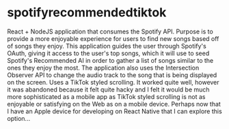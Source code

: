 # spotifyrecommendedtiktok
React + NodeJS application that consumes the Spotify API. Purpose is to provide a more enjoyable experience for users to find new songs based off of songs they enjoy. This application guides the user through Spotify's OAuth, giving it access to the user's top songs, which it will use to seed Spotify's Recommended AI in order to gather a list of songs similar to the ones they enjoy the most. The application also uses the Intersection Observer API to change the audio track to the song that is being displayed on the screen. Uses a TikTok styled scrolling. It worked quite well, however it was abandoned because it felt quite hacky and I felt it would be much more sophisticated as a mobile app as TikTok styled scrolling is not as enjoyable or satisfying on the Web as on a mobile device. Perhaps now that I have an Apple device for developing on React Native that I can explore this option...
